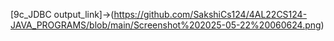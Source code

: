 [9c_JDBC output_link]->(https://github.com/SakshiCs124/4AL22CS124-JAVA_PROGRAMS/blob/main/Screenshot%202025-05-22%20060624.png)
